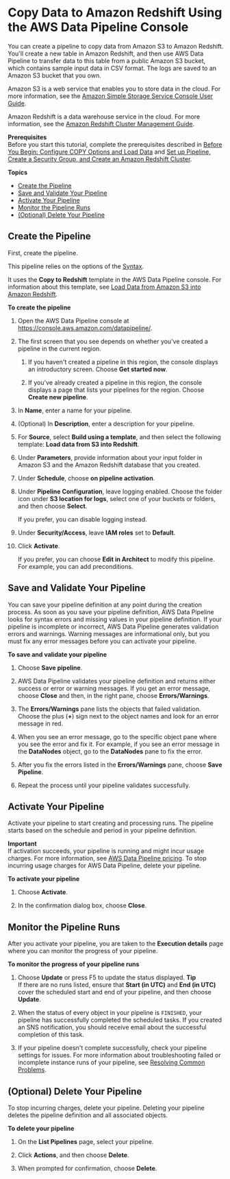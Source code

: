 # Copy Data to Amazon Redshift Using the AWS Data Pipeline Console<a name="dp-copydata-redshift-create"></a>

You can create a pipeline to copy data from Amazon S3 to Amazon Redshift\. You'll create a new table in Amazon Redshift, and then use AWS Data Pipeline to transfer data to this table from a public Amazon S3 bucket, which contains sample input data in CSV format\. The logs are saved to an Amazon S3 bucket that you own\.

Amazon S3 is a web service that enables you to store data in the cloud\. For more information, see the [Amazon Simple Storage Service Console User Guide](https://docs.aws.amazon.com/AmazonS3/latest/user-guide/)\. 

Amazon Redshift is a data warehouse service in the cloud\. For more information, see the [Amazon Redshift Cluster Management Guide](https://docs.aws.amazon.com/redshift/latest/mgmt/)\.

**Prerequisites**  
Before you start this tutorial, complete the prerequisites described in [Before You Begin: Configure COPY Options and Load Data](dp-learn-copy-redshift.md) and [Set up Pipeline, Create a Security Group, and Create an Amazon Redshift Cluster](dp-copydata-redshift-prereq.md)\.

**Topics**
+ [Create the Pipeline](#dp-copydata-redshift-define-objects-console)
+ [Save and Validate Your Pipeline](#dp-copydata-redshift-save-pipeline-console)
+ [Activate Your Pipeline](#dp-copydata-redshift-activate-pipeline-console)
+ [Monitor the Pipeline Runs](#dp-copydata-redshift-execution-pipeline-console)
+ [\(Optional\) Delete Your Pipeline](#dp-copydata-redshift-delete-pipeline-console)

## Create the Pipeline<a name="dp-copydata-redshift-define-objects-console"></a>

First, create the pipeline\.

This pipeline relies on the options of the [Syntax](dp-object-redshiftcopyactivity.md#redshiftcopyactivity-syntax)\.

It uses the **Copy to Redshift** template in the AWS Data Pipeline console\. For information about this template, see [Load Data from Amazon S3 into Amazon Redshift](dp-template-s3redshift.md)\.

**To create the pipeline**

1. Open the AWS Data Pipeline console at [https://console\.aws\.amazon\.com/datapipeline/](https://console.aws.amazon.com/datapipeline/)\.

1. The first screen that you see depends on whether you've created a pipeline in the current region\.

   1. If you haven't created a pipeline in this region, the console displays an introductory screen\. Choose **Get started now**\.

   1. If you've already created a pipeline in this region, the console displays a page that lists your pipelines for the region\. Choose **Create new pipeline**\.

1. In **Name**, enter a name for your pipeline\.

1. \(Optional\) In **Description**, enter a description for your pipeline\.

1. For **Source**, select **Build using a template**, and then select the following template: **Load data from S3 into Redshift**\.

1. Under **Parameters**, provide information about your input folder in Amazon S3 and the Amazon Redshift database that you created\.

1. Under **Schedule**, choose **on pipeline activation**\.

1. Under **Pipeline Configuration**, leave logging enabled\. Choose the folder icon under **S3 location for logs**, select one of your buckets or folders, and then choose **Select**\.

   If you prefer, you can disable logging instead\.

1. Under **Security/Access**, leave **IAM roles** set to **Default**\.

1. Click **Activate**\.

   If you prefer, you can choose **Edit in Architect** to modify this pipeline\. For example, you can add preconditions\.

## Save and Validate Your Pipeline<a name="dp-copydata-redshift-save-pipeline-console"></a>

You can save your pipeline definition at any point during the creation process\. As soon as you save your pipeline definition, AWS Data Pipeline looks for syntax errors and missing values in your pipeline definition\. If your pipeline is incomplete or incorrect, AWS Data Pipeline generates validation errors and warnings\. Warning messages are informational only, but you must fix any error messages before you can activate your pipeline\.

**To save and validate your pipeline**

1. Choose **Save pipeline**\.

1. AWS Data Pipeline validates your pipeline definition and returns either success or error or warning messages\. If you get an error message, choose **Close** and then, in the right pane, choose **Errors/Warnings**\.

1. The **Errors/Warnings** pane lists the objects that failed validation\. Choose the plus \(**\+**\) sign next to the object names and look for an error message in red\.

1. When you see an error message, go to the specific object pane where you see the error and fix it\. For example, if you see an error message in the **DataNodes** object, go to the **DataNodes** pane to fix the error\.

1. After you fix the errors listed in the **Errors/Warnings** pane, choose **Save Pipeline**\.

1. Repeat the process until your pipeline validates successfully\.

## Activate Your Pipeline<a name="dp-copydata-redshift-activate-pipeline-console"></a>

Activate your pipeline to start creating and processing runs\. The pipeline starts based on the schedule and period in your pipeline definition\.

**Important**  
If activation succeeds, your pipeline is running and might incur usage charges\. For more information, see [AWS Data Pipeline pricing](http://aws.amazon.com/datapipeline/pricing)\. To stop incurring usage charges for AWS Data Pipeline, delete your pipeline\.

**To activate your pipeline**

1. Choose **Activate**\.

1. In the confirmation dialog box, choose **Close**\.

## Monitor the Pipeline Runs<a name="dp-copydata-redshift-execution-pipeline-console"></a>

After you activate your pipeline, you are taken to the **Execution details** page where you can monitor the progress of your pipeline\.

**To monitor the progress of your pipeline runs**

1. Choose **Update** or press F5 to update the status displayed\.
**Tip**  
If there are no runs listed, ensure that **Start \(in UTC\)** and **End \(in UTC\)** cover the scheduled start and end of your pipeline, and then choose **Update**\.

1. When the status of every object in your pipeline is `FINISHED`, your pipeline has successfully completed the scheduled tasks\. If you created an SNS notification, you should receive email about the successful completion of this task\.

1. If your pipeline doesn't complete successfully, check your pipeline settings for issues\. For more information about troubleshooting failed or incomplete instance runs of your pipeline, see [Resolving Common Problems](dp-check-when-run-fails.md)\.

## \(Optional\) Delete Your Pipeline<a name="dp-copydata-redshift-delete-pipeline-console"></a>

To stop incurring charges, delete your pipeline\. Deleting your pipeline deletes the pipeline definition and all associated objects\.

**To delete your pipeline**

1. On the **List Pipelines** page, select your pipeline\.

1. Click **Actions**, and then choose **Delete**\.

1. When prompted for confirmation, choose **Delete**\.